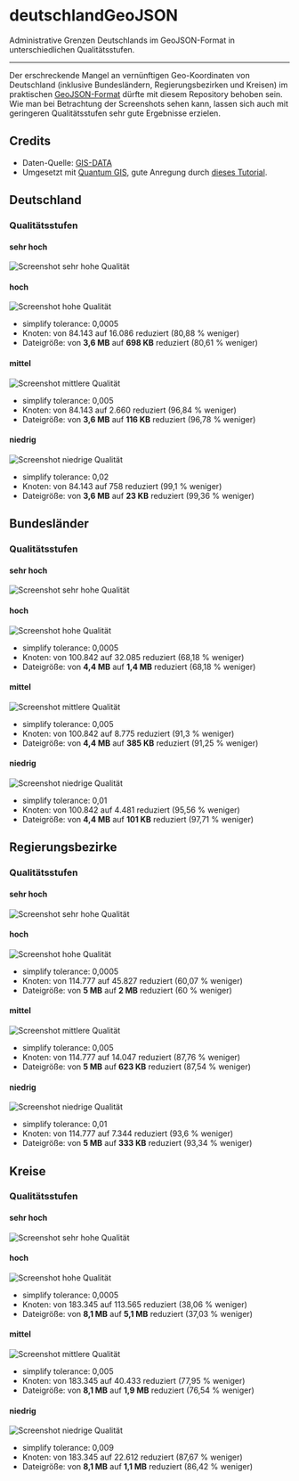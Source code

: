 deutschlandGeoJSON
==================

Administrative Grenzen Deutschlands im GeoJSON-Format in unterschiedlichen Qualitätsstufen.

---

Der erschreckende Mangel an vernünftigen Geo-Koordinaten von Deutschland (inklusive Bundesländern, Regierungsbezirken und Kreisen) im praktischen [GeoJSON-Format](http://www.geojson.org/) dürfte mit diesem Repository behoben sein. Wie man bei Betrachtung der Screenshots sehen kann, lassen sich auch mit geringeren Qualitätsstufen sehr gute Ergebnisse erzielen.

## Credits

* Daten-Quelle: [GIS-DATA](http://www.diva-gis.org/gdata)
* Umgesetzt mit [Quantum GIS](http://www.qgis.org/), gute Anregung durch [dieses Tutorial](http://oscarvillarreal.com/2012/07/12/create-any-map-of-the-world-in-svg/).

## Deutschland

### Qualitätsstufen

#### sehr hoch

![Screenshot sehr hohe Qualität](/1_deutschland/1_sehr_hoch.png) 

#### hoch

![Screenshot hohe Qualität](/1_deutschland/2_hoch.png) 

* simplify tolerance: 0,0005
* Knoten: von 84.143 auf 16.086 reduziert (80,88 % weniger)
* Dateigröße: von **3,6 MB** auf **698 KB** reduziert (80,61 % weniger)

#### mittel

![Screenshot mittlere Qualität](/1_deutschland/3_mittel.png) 

* simplify tolerance: 0,005
* Knoten: von 84.143 auf 2.660 reduziert (96,84 % weniger)
* Dateigröße: von **3,6 MB** auf **116 KB** reduziert (96,78 % weniger)

#### niedrig

![Screenshot niedrige Qualität](/1_deutschland/4_niedrig.png) 

* simplify tolerance: 0,02
* Knoten: von 84.143 auf 758 reduziert (99,1 % weniger)
* Dateigröße: von **3,6 MB** auf **23 KB** reduziert (99,36 % weniger)

## Bundesländer

### Qualitätsstufen

#### sehr hoch

![Screenshot sehr hohe Qualität](/2_bundeslaender/1_sehr_hoch.png) 

#### hoch

![Screenshot hohe Qualität](/2_bundeslaender/2_hoch.png) 

* simplify tolerance: 0,0005
* Knoten: von 100.842 auf 32.085 reduziert (68,18 % weniger)
* Dateigröße: von **4,4 MB** auf **1,4 MB** reduziert (68,18 % weniger)

#### mittel

![Screenshot mittlere Qualität](/2_bundeslaender/3_mittel.png) 

* simplify tolerance: 0,005
* Knoten: von 100.842 auf 8.775 reduziert (91,3 % weniger)
* Dateigröße: von **4,4 MB** auf **385 KB** reduziert (91,25 % weniger)

#### niedrig

![Screenshot niedrige Qualität](/2_bundeslaender/4_niedrig.png) 

* simplify tolerance: 0,01
* Knoten: von 100.842 auf 4.481 reduziert (95,56 % weniger)
* Dateigröße: von **4,4 MB** auf **101 KB** reduziert (97,71 % weniger)

## Regierungsbezirke

### Qualitätsstufen

#### sehr hoch

![Screenshot sehr hohe Qualität](/3_regierungsbezirke/1_sehr_hoch.png) 

#### hoch

![Screenshot hohe Qualität](/3_regierungsbezirke/2_hoch.png) 

* simplify tolerance: 0,0005
* Knoten: von 114.777 auf 45.827 reduziert (60,07 % weniger)
* Dateigröße: von **5 MB** auf **2 MB** reduziert (60 % weniger)

#### mittel

![Screenshot mittlere Qualität](/3_regierungsbezirke/3_mittel.png) 

* simplify tolerance: 0,005
* Knoten: von 114.777 auf 14.047 reduziert (87,76 % weniger)
* Dateigröße: von **5 MB** auf **623 KB** reduziert (87,54 % weniger)

#### niedrig

![Screenshot niedrige Qualität](/3_regierungsbezirke/4_niedrig.png)

* simplify tolerance: 0,01
* Knoten: von 114.777 auf 7.344 reduziert (93,6 % weniger)
* Dateigröße: von **5 MB** auf **333 KB** reduziert (93,34 % weniger)

## Kreise

### Qualitätsstufen

#### sehr hoch

![Screenshot sehr hohe Qualität](/4_kreise/1_sehr_hoch.png) 

#### hoch

![Screenshot hohe Qualität](/4_kreise/2_hoch.png) 

* simplify tolerance: 0,0005
* Knoten: von 183.345 auf 113.565 reduziert (38,06 % weniger)
* Dateigröße: von **8,1 MB** auf **5,1 MB** reduziert (37,03 % weniger)

#### mittel

![Screenshot mittlere Qualität](/4_kreise/3_mittel.png) 

* simplify tolerance: 0,005
* Knoten: von 183.345 auf 40.433 reduziert (77,95 % weniger)
* Dateigröße: von **8,1 MB** auf **1,9 MB** reduziert (76,54 % weniger)

#### niedrig

![Screenshot niedrige Qualität](/4_kreise/4_niedrig.png) 

* simplify tolerance: 0,009
* Knoten: von 183.345 auf 22.612 reduziert (87,67 % weniger)
* Dateigröße: von **8,1 MB** auf **1,1 MB** reduziert (86,42 % weniger)

